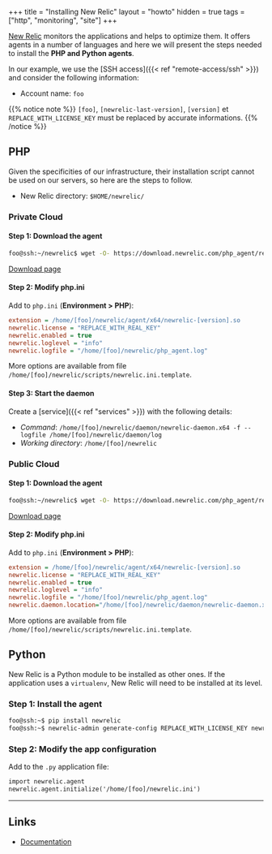+++
title = "Installing New Relic"
layout = "howto"
hidden = true
tags = ["http", "monitoring", "site"]
+++

[New Relic](https://newrelic.com/products/application-monitoring) monitors the applications and helps to optimize them. It offers agents in a number of languages and here we will present the steps needed to install the **PHP and Python agents**.

In our example, we use the [SSH access]({{< ref "remote-access/ssh" >}}) and consider the following information:

- Account name: `foo`

{{% notice note %}}
`[foo]`, `[newrelic-last-version]`, `[version]` et `REPLACE_WITH_LICENSE_KEY` must be replaced by accurate informations.
{{% /notice %}}

## PHP

Given the specificities of our infrastructure, their installation script cannot be used on our servers, so here are the steps to follow.

- New Relic directory: `$HOME/newrelic/`

### Private Cloud

#### Step 1: Download the agent

```sh
foo@ssh:~/newrelic$ wget -O- https://download.newrelic.com/php_agent/release/<newrelic-last-version>-linux.tar.gz | tar -xz --strip-components=1
```

[Download page](https://download.newrelic.com/php_agent/release/)

#### Step 2: Modify php.ini

Add to `php.ini` (**Environment > PHP**):

```ini
extension = /home/[foo]/newrelic/agent/x64/newrelic-[version].so
newrelic.license = "REPLACE_WITH_REAL_KEY"
newrelic.enabled = true
newrelic.loglevel = "info"
newrelic.logfile = "/home/[foo]/newrelic/php_agent.log"
```

More options are available from file `/home/[foo]/newrelic/scripts/newrelic.ini.template`.

#### Step 3: Start the daemon

Create a [service]({{< ref "services" >}}) with the following details:

- *Command*: `/home/[foo]/newrelic/daemon/newrelic-daemon.x64 -f --logfile /home/[foo]/newrelic/daemon/log`
- *Working directory*: `/home/[foo]/newrelic`

### Public Cloud

#### Step 1: Download the agent

```sh
foo@ssh:~/newrelic$ wget -O- https://download.newrelic.com/php_agent/release/<newrelic-last-version>-linux.tar.gz | tar -xz --strip-components=1
```

[Download page](https://download.newrelic.com/php_agent/release/)

#### Step 2: Modify php.ini

Add to `php.ini` (**Environment > PHP**):

```ini
extension = /home/[foo]/newrelic/agent/x64/newrelic-[version].so
newrelic.license = "REPLACE_WITH_REAL_KEY"
newrelic.enabled = true
newrelic.loglevel = "info"
newrelic.logfile = "/home/[foo]/newrelic/php_agent.log"
newrelic.daemon.location="/home/[foo]/newrelic/daemon/newrelic-daemon.x64"
```

More options are available from file `/home/[foo]/newrelic/scripts/newrelic.ini.template`.

## Python

New Relic is a Python module to be installed as other ones. If the application uses a `virtualenv`, New Relic will need to be installed at its level.

### Step 1: Install the agent

```sh
foo@ssh:~$ pip install newrelic
foo@ssh:~$ newrelic-admin generate-config REPLACE_WITH_LICENSE_KEY newrelic.ini
```

### Step 2: Modify the app configuration

Add to the `.py` application file:

```txt
import newrelic.agent
newrelic.agent.initialize('/home/[foo]/newrelic.ini')
```

---

## Links

- [Documentation](https://docs.newrelic.com/docs/agents/manage-apm-agents)
